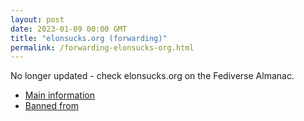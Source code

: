 ```yaml
---
layout: post
date: 2023-01-09 00:00 GMT
title: "elonsucks.org (forwarding)"
permalink: /forwarding-elonsucks-org.html
---
```


No longer updated - check elonsucks.org on the Fediverse Almanac.

* [Main information](https://www.fediversealmanac.com/api/v1/instances/elonsucks.org)
* [Banned from](https://www.fediversealmanac.com/api/v1/instances/elonsucks.org/banned_from)

